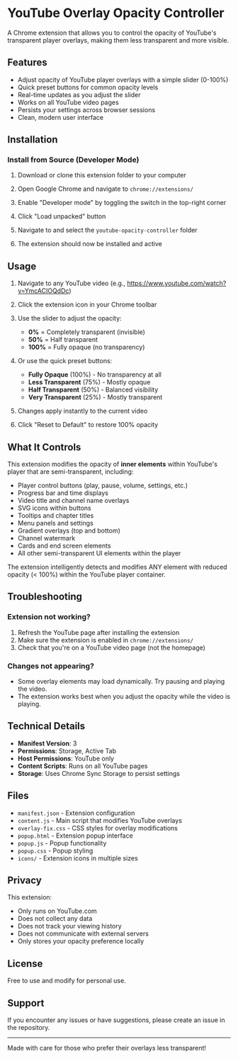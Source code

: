 # YouTube Overlay Opacity Controller

A Chrome extension that allows you to control the opacity of YouTube's transparent player overlays, making them less transparent and more visible.

## Features

- Adjust opacity of YouTube player overlays with a simple slider (0-100%)
- Quick preset buttons for common opacity levels
- Real-time updates as you adjust the slider
- Works on all YouTube video pages
- Persists your settings across browser sessions
- Clean, modern user interface

## Installation

### Install from Source (Developer Mode)

1. Download or clone this extension folder to your computer

2. Open Google Chrome and navigate to `chrome://extensions/`

3. Enable "Developer mode" by toggling the switch in the top-right corner

4. Click "Load unpacked" button

5. Navigate to and select the `youtube-opacity-controller` folder

6. The extension should now be installed and active

## Usage

1. Navigate to any YouTube video (e.g., https://www.youtube.com/watch?v=YmcACIOQdDc)

2. Click the extension icon in your Chrome toolbar

3. Use the slider to adjust the opacity:
   - **0%** = Completely transparent (invisible)
   - **50%** = Half transparent
   - **100%** = Fully opaque (no transparency)

4. Or use the quick preset buttons:
   - **Fully Opaque** (100%) - No transparency at all
   - **Less Transparent** (75%) - Mostly opaque
   - **Half Transparent** (50%) - Balanced visibility
   - **Very Transparent** (25%) - Mostly transparent

5. Changes apply instantly to the current video

6. Click "Reset to Default" to restore 100% opacity

## What It Controls

This extension modifies the opacity of **inner elements** within YouTube's player that are semi-transparent, including:

- Player control buttons (play, pause, volume, settings, etc.)
- Progress bar and time displays
- Video title and channel name overlays
- SVG icons within buttons
- Tooltips and chapter titles
- Menu panels and settings
- Gradient overlays (top and bottom)
- Channel watermark
- Cards and end screen elements
- All other semi-transparent UI elements within the player

The extension intelligently detects and modifies ANY element with reduced opacity (< 100%) within the YouTube player container.

## Troubleshooting

### Extension not working?

1. Refresh the YouTube page after installing the extension
2. Make sure the extension is enabled in `chrome://extensions/`
3. Check that you're on a YouTube video page (not the homepage)

### Changes not appearing?

- Some overlay elements may load dynamically. Try pausing and playing the video.
- The extension works best when you adjust the opacity while the video is playing.

## Technical Details

- **Manifest Version**: 3
- **Permissions**: Storage, Active Tab
- **Host Permissions**: YouTube only
- **Content Scripts**: Runs on all YouTube pages
- **Storage**: Uses Chrome Sync Storage to persist settings

## Files

- `manifest.json` - Extension configuration
- `content.js` - Main script that modifies YouTube overlays
- `overlay-fix.css` - CSS styles for overlay modifications
- `popup.html` - Extension popup interface
- `popup.js` - Popup functionality
- `popup.css` - Popup styling
- `icons/` - Extension icons in multiple sizes

## Privacy

This extension:
- Only runs on YouTube.com
- Does not collect any data
- Does not track your viewing history
- Does not communicate with external servers
- Only stores your opacity preference locally

## License

Free to use and modify for personal use.

## Support

If you encounter any issues or have suggestions, please create an issue in the repository.

---

Made with care for those who prefer their overlays less transparent!
